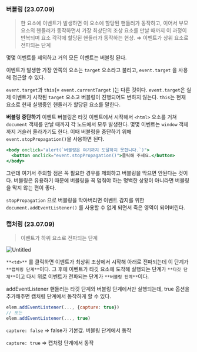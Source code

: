 ### 버블링 (23.07.09)

> 한 요소에 이벤트가 발생하면 이 요소에 할당된 핸들러가 동작하고, 이어서 부모 요소의 핸들러가 동작하면서 가장 최상단의 조상 요소를 만날 때까지 이 과정이 반복되며 요소 각각에 할당된 핸들러가 동작하는 현상.
⇒ 이벤트가 상위 요소로 전파되는 단계
> 

몇몇 이벤트를 제외하고 거의 모든 이벤트는 버블링 된다.

이벤트가 발생한 가장 안쪽의 요소는 `target` 요소라고 불리고, `event.target` 을 사용해 접근할 수 있다.

`event.target`과 `this`(= `event.currentTarget` )는 다른 것이다.
`event.target`은 실제 이벤트가 시작된 `target` 요소고 버블링이 진행되어도 변하지 않는다.
`this`는 현재 요소로 현재 실행중인 핸들러가 할당된 요소를 말한다.

**버블링 중단하기**
이벤트 버블링은 타깃 이벤트에서 시작해서 `<html>` 요소를 거쳐 `document` 객체를 만날 때까지 각 노드에서 모두 발생한다. 몇몇 이벤트는 `window` 객체까지 거슬러 올라가기도 한다.
이때 버블링을 중단하기 위해 `event.stopPropagation()`을 사용하면 된다.

```jsx
<body onclick="alert(`버블링은 여기까지 도달하지 못합니다.`)">
  <button onclick="event.stopPropagation()">클릭해 주세요.</button>
</body>
```

그런데 여기서 주의할 점은 꼭 필요한 경우를 제외하고 버블링을 막으면 안된다는 것이다.
버블링은 유용하기 때문에 버블링을 꼭 멈춰야 하는 명백한 상황이 아니라면 버블링을 막지 않는 편이 좋다.

`stopPropagation` 으로 버블링을 막아버리면 이벤트 감지를 위한 `document.addEventListener()` 를 사용할 수 없게 되면서 죽은 영역이 되어버린다.

### 캡처링 (23.07.09)

> 이벤트가 하위 요소로 전파되는 단계
> 

![Untitled](https://s3-us-west-2.amazonaws.com/secure.notion-static.com/e1e7a923-f954-4353-aaca-86a70dbbe247/Untitled.png)

`**<td>**` 를 클릭하면 이벤트가 최상위 조상에서 시작해 아래로 전파되는데 이 단계가 `**캡처링 단계**`이다. 그 후에 이벤트가 타깃 요소에 도착해 실행되는 단계가 `**타깃 단계**`이고 다시 위로 이벤트가 전파되는 단계가 `**버블링 단계**`이다.

addEventListener 핸들러는 타깃 단계와 버블링 단계에서만 실행되는데, true 옵션을 추가해주면 캡처링 단계에서 동작하게 할 수 있다.

```jsx
elem.addEventListener(..., {capture: true})
// 또는
elem.addEventListener(..., true)
```

`capture: false` ⇒ false가 기본값. 버블링 단계에서 동작

`capture: true`  ⇒ 캡처링 단계에서 동작